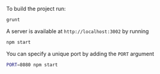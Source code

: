 To build the project run:

```bash
grunt
```

A server is available at `http://localhost:3002` by running

```bash
npm start
```

You can specify a unique port by adding the `PORT` argument

```bash
PORT=8080 npm start
```